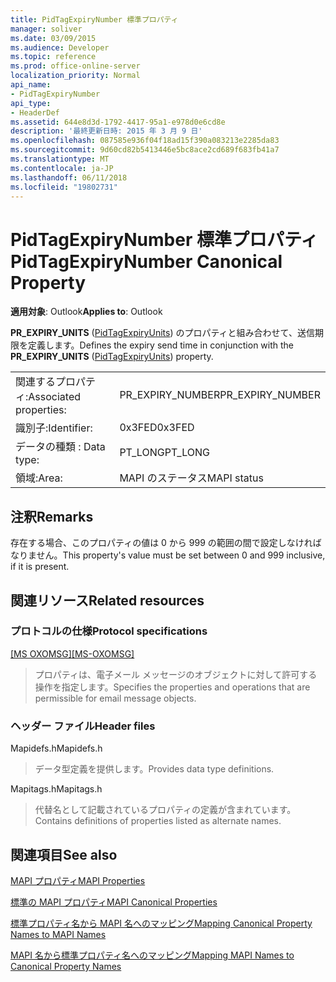 ```yaml
---
title: PidTagExpiryNumber 標準プロパティ
manager: soliver
ms.date: 03/09/2015
ms.audience: Developer
ms.topic: reference
ms.prod: office-online-server
localization_priority: Normal
api_name:
- PidTagExpiryNumber
api_type:
- HeaderDef
ms.assetid: 644e8d3d-1792-4417-95a1-e978d0e6cd8e
description: '最終更新日時: 2015 年 3 月 9 日'
ms.openlocfilehash: 087585e936f04f18ad15f390a083213e2285da83
ms.sourcegitcommit: 9d60cd82b5413446e5bc8ace2cd689f683fb41a7
ms.translationtype: MT
ms.contentlocale: ja-JP
ms.lasthandoff: 06/11/2018
ms.locfileid: "19802731"
---
```

# <a name="pidtagexpirynumber-canonical-property"></a><span data-ttu-id="46cbc-103">PidTagExpiryNumber 標準プロパティ</span><span class="sxs-lookup"><span data-stu-id="46cbc-103">PidTagExpiryNumber Canonical Property</span></span>

  
  
<span data-ttu-id="46cbc-104">**適用対象**: Outlook</span><span class="sxs-lookup"><span data-stu-id="46cbc-104">**Applies to**: Outlook</span></span> 
  
<span data-ttu-id="46cbc-105">**PR_EXPIRY_UNITS** ([PidTagExpiryUnits](pidtagexpiryunits-canonical-property.md)) のプロパティと組み合わせて、送信期限を定義します。</span><span class="sxs-lookup"><span data-stu-id="46cbc-105">Defines the expiry send time in conjunction with the **PR_EXPIRY_UNITS** ([PidTagExpiryUnits](pidtagexpiryunits-canonical-property.md)) property.</span></span>
  
|||
|:-----|:-----|
|<span data-ttu-id="46cbc-106">関連するプロパティ:</span><span class="sxs-lookup"><span data-stu-id="46cbc-106">Associated properties:</span></span>  <br/> |<span data-ttu-id="46cbc-107">PR_EXPIRY_NUMBER</span><span class="sxs-lookup"><span data-stu-id="46cbc-107">PR_EXPIRY_NUMBER</span></span>  <br/> |
|<span data-ttu-id="46cbc-108">識別子:</span><span class="sxs-lookup"><span data-stu-id="46cbc-108">Identifier:</span></span>  <br/> |<span data-ttu-id="46cbc-109">0x3FED</span><span class="sxs-lookup"><span data-stu-id="46cbc-109">0x3FED</span></span>  <br/> |
|<span data-ttu-id="46cbc-110">データの種類 : </span><span class="sxs-lookup"><span data-stu-id="46cbc-110">Data type:</span></span>  <br/> |<span data-ttu-id="46cbc-111">PT_LONG</span><span class="sxs-lookup"><span data-stu-id="46cbc-111">PT_LONG</span></span>  <br/> |
|<span data-ttu-id="46cbc-112">領域:</span><span class="sxs-lookup"><span data-stu-id="46cbc-112">Area:</span></span>  <br/> |<span data-ttu-id="46cbc-113">MAPI のステータス</span><span class="sxs-lookup"><span data-stu-id="46cbc-113">MAPI status</span></span>  <br/> |
   
## <a name="remarks"></a><span data-ttu-id="46cbc-114">注釈</span><span class="sxs-lookup"><span data-stu-id="46cbc-114">Remarks</span></span>

<span data-ttu-id="46cbc-115">存在する場合、このプロパティの値は 0 から 999 の範囲の間で設定しなければなりません。</span><span class="sxs-lookup"><span data-stu-id="46cbc-115">This property's value must be set between 0 and 999 inclusive, if it is present.</span></span>
  
## <a name="related-resources"></a><span data-ttu-id="46cbc-116">関連リソース</span><span class="sxs-lookup"><span data-stu-id="46cbc-116">Related resources</span></span>

### <a name="protocol-specifications"></a><span data-ttu-id="46cbc-117">プロトコルの仕様</span><span class="sxs-lookup"><span data-stu-id="46cbc-117">Protocol specifications</span></span>

<span data-ttu-id="46cbc-118">[[MS OXOMSG]](http://msdn.microsoft.com/library/daa9120f-f325-4afb-a738-28f91049ab3c%28Office.15%29.aspx)</span><span class="sxs-lookup"><span data-stu-id="46cbc-118">[[MS-OXOMSG]](http://msdn.microsoft.com/library/daa9120f-f325-4afb-a738-28f91049ab3c%28Office.15%29.aspx)</span></span>
  
> <span data-ttu-id="46cbc-119">プロパティは、電子メール メッセージのオブジェクトに対して許可する操作を指定します。</span><span class="sxs-lookup"><span data-stu-id="46cbc-119">Specifies the properties and operations that are permissible for email message objects.</span></span>
    
### <a name="header-files"></a><span data-ttu-id="46cbc-120">ヘッダー ファイル</span><span class="sxs-lookup"><span data-stu-id="46cbc-120">Header files</span></span>

<span data-ttu-id="46cbc-121">Mapidefs.h</span><span class="sxs-lookup"><span data-stu-id="46cbc-121">Mapidefs.h</span></span>
  
> <span data-ttu-id="46cbc-122">データ型定義を提供します。</span><span class="sxs-lookup"><span data-stu-id="46cbc-122">Provides data type definitions.</span></span>
    
<span data-ttu-id="46cbc-123">Mapitags.h</span><span class="sxs-lookup"><span data-stu-id="46cbc-123">Mapitags.h</span></span>
  
> <span data-ttu-id="46cbc-124">代替名として記載されているプロパティの定義が含まれています。</span><span class="sxs-lookup"><span data-stu-id="46cbc-124">Contains definitions of properties listed as alternate names.</span></span>
    
## <a name="see-also"></a><span data-ttu-id="46cbc-125">関連項目</span><span class="sxs-lookup"><span data-stu-id="46cbc-125">See also</span></span>



[<span data-ttu-id="46cbc-126">MAPI プロパティ</span><span class="sxs-lookup"><span data-stu-id="46cbc-126">MAPI Properties</span></span>](mapi-properties.md)
  
[<span data-ttu-id="46cbc-127">標準の MAPI プロパティ</span><span class="sxs-lookup"><span data-stu-id="46cbc-127">MAPI Canonical Properties</span></span>](mapi-canonical-properties.md)
  
[<span data-ttu-id="46cbc-128">標準プロパティ名から MAPI 名へのマッピング</span><span class="sxs-lookup"><span data-stu-id="46cbc-128">Mapping Canonical Property Names to MAPI Names</span></span>](mapping-canonical-property-names-to-mapi-names.md)
  
[<span data-ttu-id="46cbc-129">MAPI 名から標準プロパティ名へのマッピング</span><span class="sxs-lookup"><span data-stu-id="46cbc-129">Mapping MAPI Names to Canonical Property Names</span></span>](mapping-mapi-names-to-canonical-property-names.md)

